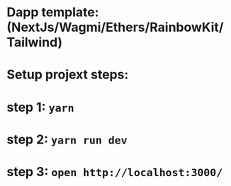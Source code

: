 # Dapp template:(NextJs/Wagmi/Ethers/RainbowKit/Tailwind)
# Setup projext steps:
# step 1: `yarn`
# step 2: `yarn run dev`
# step 3: `open http://localhost:3000/`
